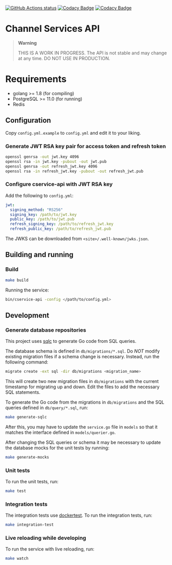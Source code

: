 [![GitHub Actions status](https://github.com/UndernetIRC/cservice-api/workflows/CI/badge.svg?branch=master)](https://github.com/UndernetIRC/cservice-api/actions?query=workflow%3ACI) [![Codacy Badge](https://app.codacy.com/project/badge/Grade/7399b7d356da490abcbe5b6f052b1c4b)](https://www.codacy.com/gh/UndernetIRC/cservice-api/dashboard?utm_source=github.com&amp;utm_medium=referral&amp;utm_content=UndernetIRC/cservice-api&amp;utm_campaign=Badge_Grade) [![Codacy Badge](https://app.codacy.com/project/badge/Coverage/7399b7d356da490abcbe5b6f052b1c4b)](https://www.codacy.com/gh/UndernetIRC/cservice-api/dashboard?utm_source=github.com&utm_medium=referral&utm_content=UndernetIRC/cservice-api&utm_campaign=Badge_Coverage)

# Channel Services API

> **Warning**
> 
> THIS IS A WORK IN PROGRESS.  The API is not stable and may change at any time.
> DO NOT USE IN PRODUCTION.

# Requirements

-   golang >= 1.8 (for compiling)
-   PostgreSQL >= 11.0 (for running)
-   Redis

## Configuration

Copy `config.yml.example` to `config.yml` and edit it to your liking.

### Generate JWT RSA key pair for access token and refresh token

```bash
openssl genrsa -out jwt.key 4096
openssl rsa -in jwt.key -pubout -out jwt.pub
openssl genrsa -out refresh_jwt.key 4096
openssl rsa -in refresh_jwt.key -pubout -out refresh_jwt.pub
```

### Configure cservice-api with JWT RSA key

Add the following to `config.yml`:

```yaml
jwt:
  signing_method: "RS256"
  signing_key: /path/to/jwt.key
  public_key: /path/to/jwt.pub
  refresh_signing_key: /path/to/refresh_jwt.key
  refresh_public_key: /path/to/refresh_jwt.pub
```

The JWKS can be downloaded from `<site>/.well-known/jwks.json`.

## Building and running

### Build

```bash
make build
```

Running the service:

```bash 
bin/cservice-api -config </path/to/config.yml>
```

## Development

### Generate database repositories

This project uses [sqlc](https://docs.sqlc.dev/en/stable/) to generate Go code from SQL queries.

The database schema is defined in `db/migrations/*.sql`. Do *NOT* modify existing
migration files if a schema change is necessary. Instead, run the following command:

````bash
migrate create -ext sql -dir db/migrations <migration_name>
````

This will create two new migration files in `db/migrations` with the current timestamp 
for migrating up and down. Edit the files to add the necessary SQL statements.

To generate the Go code from the migrations in `db/migrations` and the SQL queries 
defined in `db/query/*.sql`, run:

```bash
make generate-sqlc
```

After this, you may have to update the `service.go` file in `models` so that it
matches the interface defined in `models/querier.go`.

After changing the SQL queries or schema it may be necessary to update the database
mocks for the unit tests by running:

```bash
make generate-mocks
```

### Unit tests

To run the unit tests, run:

```bash
make test
```

### Integration tests

The integration tests use [dockertest](https://github.com/ory/dockertest).
To run the integration tests, run:

```bash
make integration-test
```

### Live reloading while developing

To run the service with live reloading, run:

```bash
make watch
```
